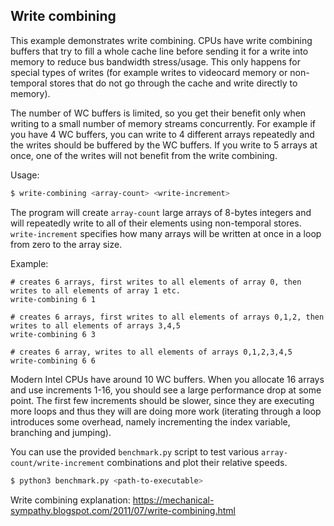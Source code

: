 ## Write combining
This example demonstrates write combining. CPUs have write combining buffers that try to fill a whole
cache line before sending it for a write into memory to reduce bus bandwidth stress/usage.
This only happens for special types of writes (for example writes to videocard memory or non-temporal stores
that do not go through the cache and write directly to memory).

The number of WC buffers is limited, so you get their benefit only when writing to a small number of 
memory streams concurrently. For example if you have 4 WC buffers, you can write to 4 different arrays
repeatedly and the writes should be buffered by the WC buffers. If you write to 5 arrays at once,
one of the writes will not benefit from the write combining.

Usage:
```bash
$ write-combining <array-count> <write-increment>
```

The program will create `array-count` large arrays of 8-bytes integers and will repeatedly write to all of their elements
using non-temporal stores. `write-increment` specifies how many arrays will be written at once in a loop from zero to the array size.

Example:
```
# creates 6 arrays, first writes to all elements of array 0, then writes to all elements of array 1 etc.
write-combining 6 1

# creates 6 arrays, first writes to all elements of arrays 0,1,2, then writes to all elements of arrays 3,4,5
write-combining 6 3

# creates 6 array, writes to all elements of arrays 0,1,2,3,4,5
write-combining 6 6 
```

Modern Intel CPUs have around 10 WC buffers. When you allocate 16 arrays and use increments 1-16, you should see
a large performance drop at some point. The first few increments should be slower, since they are executing more loops
and thus they will are doing more work (iterating through a loop introduces some overhead, namely incrementing the
index variable, branching and jumping).


You can use the provided `benchmark.py` script to test various `array-count/write-increment` combinations
and plot their relative speeds.

```bash
$ python3 benchmark.py <path-to-executable>
```

Write combining explanation:
https://mechanical-sympathy.blogspot.com/2011/07/write-combining.html
